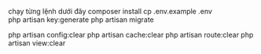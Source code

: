 chạy từng lệnh dưới đây
composer install
cp .env.example .env    
php artisan key:generate
php artisan migrate

php artisan config:clear
php artisan cache:clear
php artisan route:clear
php artisan view:clear
